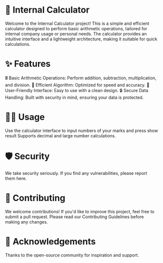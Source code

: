 # 🧮 Internal Calculator
Welcome to the Internal Calculator project! This is a simple and efficient calculator designed to perform basic arithmetic operations, tailored for internal company usage or personal needs. The calculator provides an intuitive interface and a lightweight architecture, making it suitable for quick calculations.

# ✨ Features

🖩 Basic Arithmetic Operations: Perform addition, subtraction, multiplication, and division.
🧠 Efficient Algorithm: Optimized for speed and accuracy.
🎨 User-Friendly Interface: Easy to use with a clean design.
🔒 Secure Data Handling: Built with security in mind, ensuring your data is protected.

# 🧑‍💻 Usage
Use the calculator interface to input numbers of your marks and press show result
Supports decimal and large number calculations.

# 🛡️ Security
We take security seriously. If you find any vulnerabilities, please report them here.

# 🤝 Contributing
We welcome contributions! If you'd like to improve this project, feel free to submit a pull request. Please read our Contributing Guidelines before making any changes.

# 🌟 Acknowledgements
Thanks to the open-source community for inspiration and support.
